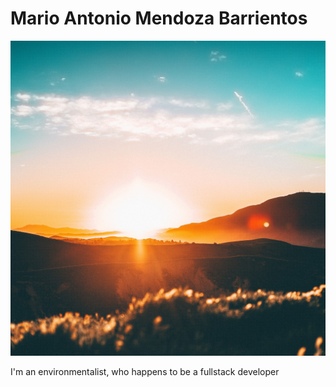 # Mario Antonio Mendoza Barrientos

![image](./assets/images/test.jpg)

I'm an environmentalist, who happens to be a fullstack developer